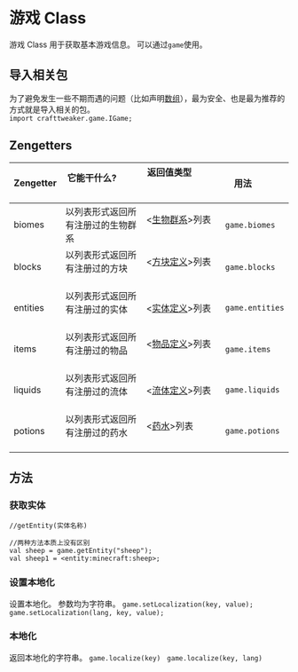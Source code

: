# 游戏 Class

游戏 Class 用于获取基本游戏信息。
可以通过`game`使用。


## 导入相关包
为了避免发生一些不期而遇的问题（比如声明[数组](/AdvancedFunctions/Arrays_and_Loops)），最为安全、也是最为推荐的方式就是导入相关的包。   
`import crafttweaker.game.IGame;`

## Zengetters

| Zengetter | 它能干什么?                              | 返回值类型                                                      | 用法            |
|-----------|-----------------------------------------|----------------------------------------------------------------|-----------------|
| biomes    |  以列表形式返回所有注册过的生物群系        | <[生物群系](/Vanilla/Biomes/IBiome)>列表                        | `game.biomes`   |
| blocks    |  以列表形式返回所有注册过的方块            | <[方块定义](/Vanilla/Blocks/IBlockDefinition)>列表              | `game.blocks`   |
| entities  |  以列表形式返回所有注册过的实体            | <[实体定义](/Vanilla/Entities/IEntityDefinition)>列表           | `game.entities` |
| items     |  以列表形式返回所有注册过的物品            | <[物品定义](/Vanilla/Items/IItemDefinition)>列表                | `game.items`    |
| liquids   |  以列表形式返回所有注册过的流体            | <[流体定义](/Vanilla/Liquids/ILiquidDefinition)>列表            | `game.liquids`  |
| potions   |  以列表形式返回所有注册过的药水            | <[药水](/Vanilla/Potions/IPotion)>列表                          | `game.potions`  |

## 方法

### 获取实体
```
//getEntity(实体名称)

//两种方法本质上没有区别
val sheep = game.getEntity("sheep");
val sheep1 = <entity:minecraft:sheep>;
```

### 设置本地化

设置本地化。 
参数均为字符串。
`game.setLocalization(key, value);`  
`game.setLocalization(lang, key, value);`

### 本地化

返回本地化的字符串。
`game.localize(key)`  
`game.localize(key, lang)`
